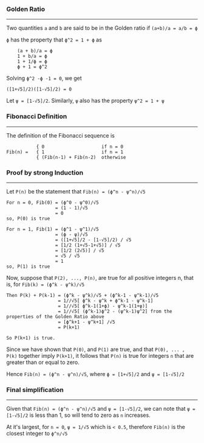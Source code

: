 ### Golden Ratio
---
Two quantities `a` and `b` are said to be in the Golden ratio if `(a+b)/a = a/b = ϕ`

`ϕ` has the property that `ϕ^2 = 1 + ϕ` as

```
	(a + b)/a = ϕ
	1 + b/a = ϕ
	1 + 1/ϕ = ϕ
	ϕ + 1 = ϕ^2
```

Solving `ϕ^2 -ϕ -1 = 0`, we get

`([1+√5]/2)([1-√5]/2) = 0`

Let `ψ = [1-√5]/2`. Similarly, `ψ` also has the property `ψ^2 = 1 + ψ`

### Fibonacci Definition
---
The definition of the Fibonacci sequence is

```
           { 0                     if n = 0		   
Fib(n) =   { 1                     if n = 1
           { (Fib(n-1) + Fib(n-2)  otherwise
```

### Proof by strong Induction
---

Let `P(n)` be the statement that `Fib(n) = (ϕ^n - ψ^n)/√5`

```
For n = 0, Fib(0) = (ϕ^0 - ψ^0)/√5
                  = (1 - 1)/√5
                  = 0
so, P(0) is true

For n = 1, Fib(1) = (ϕ^1 - ψ^1)/√5
                  = (ϕ - ψ)/√5
                  = ([1+√5]/2 - [1-√5]/2) / √5
				  = [1/2 (1+√5-1+√5)] / √5
				  = [1/2 (2√5)] / √5
				  = √5 / √5
				  = 1
so, P(1) is true
```

Now, suppose that `P(2), ..., P(n)`, are true for all positive integers n, that is, for `Fib(k) = (ϕ^k - ψ^k)/√5`

```
Then P(k) + P(k-1) = (ϕ^k - ψ^k)/√5 + (ϕ^k-1 - ψ^k-1)/√5
                   = 1//√5[ ϕ^k - ψ^k + ϕ^k-1 - ψ^k-1]
				   = 1//√5[ ϕ^k-1(1+ϕ) - ψ^k-1(1+ψ)]
				   = 1//√5[ (ϕ^k-1)ϕ^2 - (ψ^k-1)ψ^2] from the properties of the Golden Ratio above
				   = [ϕ^k+1 - ψ^k+1] /√5
				   = P(k+1)
				   
So P(k+1) is true.
```

Since we have shown that `P(0)`, and `P(1)` are true, and that `P(0), ... , P(k)` together imply `P(k+1)`, it follows 
that `P(n)` is true for integers `n` that are greater than or equal to zero.

Hence `Fib(n) = (ϕ^n - ψ^n)/√5`, where `ϕ = [1+√5]/2` and `ψ = [1-√5]/2`

### Final simplification
---
Given that `Fib(n) = (ϕ^n - ψ^n)/√5` and `ψ = [1-√5]/2`, we can note that `ψ = [1-√5]/2` is less than 1, so will tend to zero as `n` increases.

At it's largest, for `n = 0`, `ψ = 1/√5` which is `< 0.5`, therefore `Fib(n)` is the closest integer to `ϕ^n/√5`

